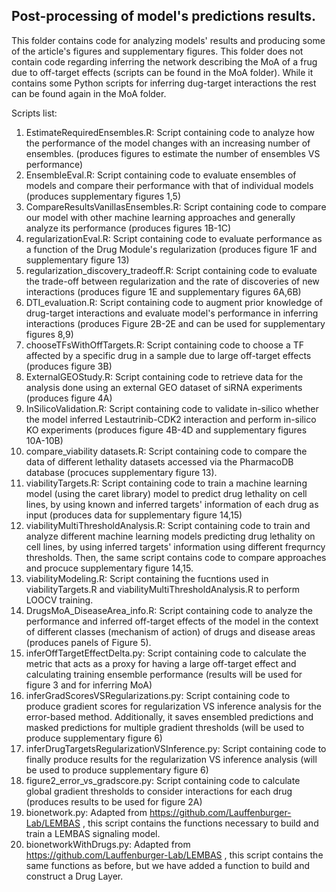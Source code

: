 ## Post-processing of model's predictions results.

This folder contains code for analyzing models' results and producing some of the article's figures and supplementary figures.
This folder does not contain code regarding inferring the network describing the MoA of a frug due to off-target effects (scripts can be found in the MoA folder).
While it contains some Python scripts for inferring dug-target interactions the rest can be found again in the MoA folder.

Scripts list:
1. EstimateRequiredEnsembles.R: Script containing code to analyze how the performance of the model changes with an increasing number of ensembles. (produces figures to estimate the number of ensembles VS performance)
2. EnsembleEval.R: Script containing code to evaluate ensembles of models and compare their performance with that of individual models (produces supplementary figures 1,5)
3. CompareResultsVanillasEnsembles.R: Script containing code to compare our model with other machine learning approaches and generally analyze its performance (produces figures 1B-1C)
4. regularizationEval.R: Script containing code to evaluate performance as a function of the Drug Module's regularization (produces figure 1F and supplementary figure 13)
5. regularization_discovery_tradeoff.R: Script containing code to evaluate the trade-off between regularization and the rate of discoveries of new interactions (produces figure 1E and supplementary figures 6A,6B)
6. DTI_evaluation.R: Script containing code to augment prior knowledge of drug-target interactions and evaluate model's performance in inferring interactions (produces Figure 2B-2E and can be used for supplementary figures 8,9)
7. chooseTFsWithOffTargets.R: Script containing code to choose a TF affected by a specific drug in a sample due to large off-target effects (produces figure 3B)
8. ExternalGEOStudy.R: Script containing code to retrieve data for the analysis done using an external GEO dataset of siRNA experiments (produces figure 4A)
9. InSilicoValidation.R: Script containing code to validate in-silico whether the model inferred Lestautrinib-CDK2 interaction and perform in-silico KO experiments (produces figure 4B-4D and supplementary figures 10A-10B)
10. compare_viability datasets.R: Script containing code to compare the data of different lethality datasets accessed via the PharmacoDB database (procuces supplementary figure 13).
11. viabilityTargets.R: Script containing code to train a machine learning model (using the caret library) model to predict drug lethality on cell lines, by using known and inferred targets' information of each drug as input (produces data for supplementary figure 14,15)
13. viabilityMultiThresholdAnalysis.R: Script containing code to train and analyze different machine learning models predicting drug lethality on cell lines, by using inferred targets' information using different frequrncy thresholds. Then, the same script contains code to compare approaches and procuce supplementary figure 14,15.
14. viabilityModeling.R: Script containing the fucntions used in viabilityTargets.R and viabilityMultiThresholdAnalysis.R to perform LOOCV training.
14. DrugsMoA_DiseaseArea_info.R: Script containing code to analyze the performance and inferred off-target effects of the model in the context of different classes (mechanism of action) of drugs and disease areas (produces panels of Figure 5).
15. inferOffTargetEffectDelta.py: Script containing code to calculate the metric that acts as a proxy for having a large off-target effect and calculating training ensemble performance (results will be used for figure 3 and for inferring MoA)
16. inferGradScoresVSRegularizations.py: Script containing code to produce gradient scores for regularization VS inference analysis for the error-based method. Additionally, it saves ensembled predictions and masked predictions for multiple gradient thresholds (will be used to produce supplementary figure 6)
17. inferDrugTargetsRegularizationVSInference.py: Script containing code to finally produce results for the regularization VS inference analysis (will be used to produce supplementary figure 6)
18. figure2_error_vs_gradscore.py: Script containing code to calculate global gradient thresholds to consider interactions for each drug (produces results to be used for figure 2A)
19. bionetwork.py: Adapted from https://github.com/Lauffenburger-Lab/LEMBAS , this script contains the functions necessary to build and train a LEMBAS signaling model.
20. bionetworkWithDrugs.py: Adapted from https://github.com/Lauffenburger-Lab/LEMBAS , this script contains the same functions as before, but we have added a function to build and construct a Drug Layer.